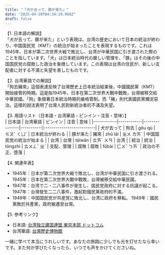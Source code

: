 ```yaml
---
title: "「犬が去って、豚が来た」"
date: "2025-04-20T04:34:19.968Z"
draft: false
---
```


【1. 日本語の解説】  
「犬が去って、豚が来た」という表現は、台湾の歴史において日本の統治が終わり、中国国民党（KMT）の統治が始まったことを表現するものです。これは1945年、日本が第二次世界大戦で敗北し、台湾が中華民国に引き渡された際のことを指しています。「犬」は日本統治時代の厳しい管理を、「豚」はその後の中国国民党の腐敗した政治を象徴しています。この表現は台湾の住民が、新しい支配者に対する不満と失望を表したものです。

【2. 台湾華語での解説】  
「狗去豬來」這個表達反映了台灣歷史上日本統治結束後，中國國民黨（KMT）開始接管的時期。這是指1945年，日本在第二次世界大戰中戰敗，台灣被移交給中華民國。「狗」象徵著日本統治時期的嚴格管制，而「豬」則代表國民黨爛泥惡治。這樣的說法表明了台灣人民對新統治者的不滿及失望。

【3. 用語リスト（日本語・台湾華語・ピンイン・注音・意味）】  
| 日本語     | 台湾華語   | ピンイン      | 注音      | 意味                     |
|------------|------------|---------------|-----------|--------------------------|
| 犬が去って | 狗去       | gǒu qù        | ㄍㄡˇ ㄑㄩˋ | 日本統治が終わる         |
| 豚が来た   | 豬來       | zhū lái       | ㄓㄨ ㄌㄞˊ | 中国国民党の統治が始まる |
| 台湾       | 台灣       | táiwān        | ㄊㄞˊ ㄨㄢ | 台湾                     |
| 統治       | 統治       | tǒngzhì       | ㄊㄨㄥˇ ㄓˋ | 支配、管理               |
| 腐敗       | 腐敗       | fǔbài         | ㄈㄨˇ ㄅㄞˋ | 政治の不正、堕落         |

【4. 関連年表】  
- 1945年：日本が第二次世界大戦で敗北し、台湾が中華民国に引き渡される。
  1945年：日本在第二次世界大戰中戰敗，台灣被移交給中華民國。
- 1947年：台湾で二・二八事件が発生し、国民党政府に対する抗議が起こる。
  1947年：台灣發生二二八事件，激起對國民黨政府的不滿。
- 1949年：中国国民党が共産党に敗北し、台湾に政府を移転。
  1949年：國民黨敗於共產黨，政府搬遷至台灣。

【5. 参考リンク】  
- 日本語: [台湾独立建国連盟 東京本部 ドットコム](http://www.kokuminren.com/)  
- 台湾華語: [台灣歷史博物館](https://www.nmth.gov.tw/)  

一緒に学べて本当にうれしいです。あなたの旅路に少しでも光を灯せたなら幸いです。また何か学びたくなったら、いつでも声をかけてくださいね。